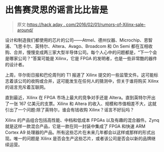 # 出售赛灵思的谣言比比皆是

> 原文:[https://hack aday . com/2016/02/01/rumors-of-Xilinx-sale-around/](https://hackaday.com/2016/02/01/rumors-of-xilinx-sale-abound/)

设计和制造我们都使用的芯片的公司——Atmel、德州仪器、Microchip、恩智浦、飞思卡尔、英特尔、Altera、Avago、Broadcom 和 On Semi 都在互相收购、合并，慢慢变成两三家大型半导体公司。每个人心中的问题都是，“下一个会是哪家公司？”答案可能是 Xilinx，它是 FPGA 的发明者，也是一些非常酷的器件的设计者。

上周，华尔街日报和巴伦周刊的 T1 报道了 Xilinx 提交的一些监管文件。这可能标志着该公司的收购或合并，这可能发生在任何人的猜测中，但关于谁将购买 Xilinx 的谣言充斥着互联网。

直到最近，Xilinx 在 FPGA 市场上最大的竞争对手还是 Altera。直到英特尔开出了一张 167 亿美元的支票。Xilinx 和 Altera 的收入、规模和市值相差不大，这就引出了一个问题:除了英特尔，谁会有钱收购 Xilinx？谣言不好玩吗？

Xilinx 的产品组合包括高性能、中档和低成本 FPGAs 以及有趣的混合器件。Zynq 就是这样一款混合产品，它是一款在同一封装中集成了 FPGA 和快速 ARM Cortex A9 处理器的产品。所有这些芯片在未来几年都会以这样或那样的形式出现。唯一的问题是 Xilinx 是否会生产这些芯片，或者该公司是否会以新的品牌继续运营。